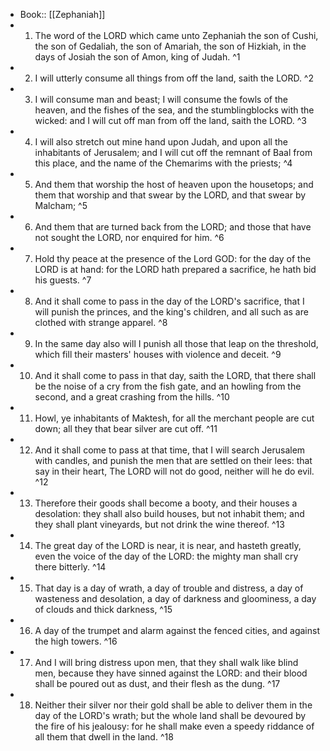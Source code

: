 - Book:: [[Zephaniah]]
- 1. The word of the LORD which came unto Zephaniah the son of Cushi, the son of Gedaliah, the son of Amariah, the son of Hizkiah, in the days of Josiah the son of Amon, king of Judah. ^1
- 2. I will utterly consume all things from off the land, saith the LORD. ^2
- 3. I will consume man and beast; I will consume the fowls of the heaven, and the fishes of the sea, and the stumblingblocks with the wicked: and I will cut off man from off the land, saith the LORD. ^3
- 4. I will also stretch out mine hand upon Judah, and upon all the inhabitants of Jerusalem; and I will cut off the remnant of Baal from this place, and the name of the Chemarims with the priests; ^4
- 5. And them that worship the host of heaven upon the housetops; and them that worship and that swear by the LORD, and that swear by Malcham; ^5
- 6. And them that are turned back from the LORD; and those that have not sought the LORD, nor enquired for him. ^6
- 7. Hold thy peace at the presence of the Lord GOD: for the day of the LORD is at hand: for the LORD hath prepared a sacrifice, he hath bid his guests. ^7
- 8. And it shall come to pass in the day of the LORD's sacrifice, that I will punish the princes, and the king's children, and all such as are clothed with strange apparel. ^8
- 9. In the same day also will I punish all those that leap on the threshold, which fill their masters' houses with violence and deceit. ^9
- 10. And it shall come to pass in that day, saith the LORD, that there shall be the noise of a cry from the fish gate, and an howling from the second, and a great crashing from the hills. ^10
- 11. Howl, ye inhabitants of Maktesh, for all the merchant people are cut down; all they that bear silver are cut off. ^11
- 12. And it shall come to pass at that time, that I will search Jerusalem with candles, and punish the men that are settled on their lees: that say in their heart, The LORD will not do good, neither will he do evil. ^12
- 13. Therefore their goods shall become a booty, and their houses a desolation: they shall also build houses, but not inhabit them; and they shall plant vineyards, but not drink the wine thereof. ^13
- 14. The great day of the LORD is near, it is near, and hasteth greatly, even the voice of the day of the LORD: the mighty man shall cry there bitterly. ^14
- 15. That day is a day of wrath, a day of trouble and distress, a day of wasteness and desolation, a day of darkness and gloominess, a day of clouds and thick darkness, ^15
- 16. A day of the trumpet and alarm against the fenced cities, and against the high towers. ^16
- 17. And I will bring distress upon men, that they shall walk like blind men, because they have sinned against the LORD: and their blood shall be poured out as dust, and their flesh as the dung. ^17
- 18. Neither their silver nor their gold shall be able to deliver them in the day of the LORD's wrath; but the whole land shall be devoured by the fire of his jealousy: for he shall make even a speedy riddance of all them that dwell in the land. ^18
